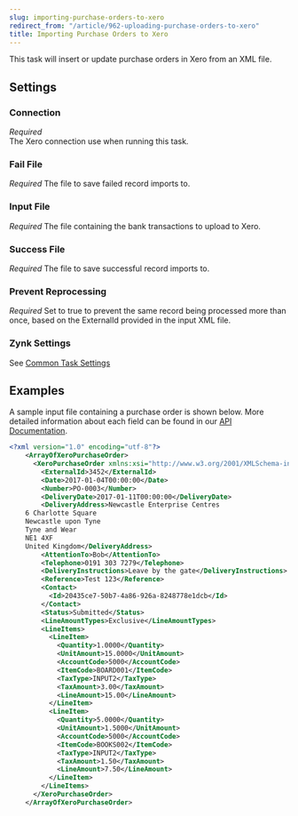 ```yaml
---
slug: importing-purchase-orders-to-xero
redirect_from: "/article/962-uploading-purchase-orders-to-xero"
title: Importing Purchase Orders to Xero
---
```



This task will insert or update purchase orders in Xero from an XML file.


## Settings

### Connection 
_Required_  
The Xero connection use when running this task.

### Fail File
_Required_
The file to save failed record imports to.

### Input File
_Required_
The file containing the bank transactions to upload to Xero.

### Success File
_Required_
The file to save successful record imports to.

### Prevent Reprocessing
_Required_
Set to true to prevent the same record being processed more than once, based on the ExternalId provided in the input XML file.

### Zynk Settings
See [Common Task Settings](common-task-settings)


## Examples


A sample input file containing a purchase order is shown below. More detailed information about each field can be found in our  	[API Documentation](xero-purchase-order-xml).

```xml
<?xml version="1.0" encoding="utf-8"?>
    <ArrayOfXeroPurchaseOrder>
      <XeroPurchaseOrder xmlns:xsi="http://www.w3.org/2001/XMLSchema-instance" xmlns:xsd="http://www.w3.org/2001/XMLSchema">
        <ExternalId>3452</ExternalId>
        <Date>2017-01-04T00:00:00</Date>
        <Number>PO-0003</Number>
        <DeliveryDate>2017-01-11T00:00:00</DeliveryDate>
        <DeliveryAddress>Newcastle Enterprise Centres
    6 Charlotte Square
    Newcastle upon Tyne
    Tyne and Wear
    NE1 4XF
    United Kingdom</DeliveryAddress>
        <AttentionTo>Bob</AttentionTo>
        <Telephone>0191 303 7279</Telephone>
        <DeliveryInstructions>Leave by the gate</DeliveryInstructions>
        <Reference>Test 123</Reference>
        <Contact>
          <Id>20435ce7-50b7-4a86-926a-8248778e1dcb</Id>
        </Contact>
        <Status>Submitted</Status>
        <LineAmountTypes>Exclusive</LineAmountTypes>
        <LineItems>
          <LineItem>
            <Quantity>1.0000</Quantity>
            <UnitAmount>15.0000</UnitAmount>
            <AccountCode>5000</AccountCode>
            <ItemCode>BOARD001</ItemCode>
            <TaxType>INPUT2</TaxType>
            <TaxAmount>3.00</TaxAmount>
            <LineAmount>15.00</LineAmount>
          </LineItem>
          <LineItem>
            <Quantity>5.0000</Quantity>
            <UnitAmount>1.5000</UnitAmount>
            <AccountCode>5000</AccountCode>
            <ItemCode>BOOKS002</ItemCode>
            <TaxType>INPUT2</TaxType>
            <TaxAmount>1.50</TaxAmount>
            <LineAmount>7.50</LineAmount>
          </LineItem>
        </LineItems>
      </XeroPurchaseOrder>
    </ArrayOfXeroPurchaseOrder>
```